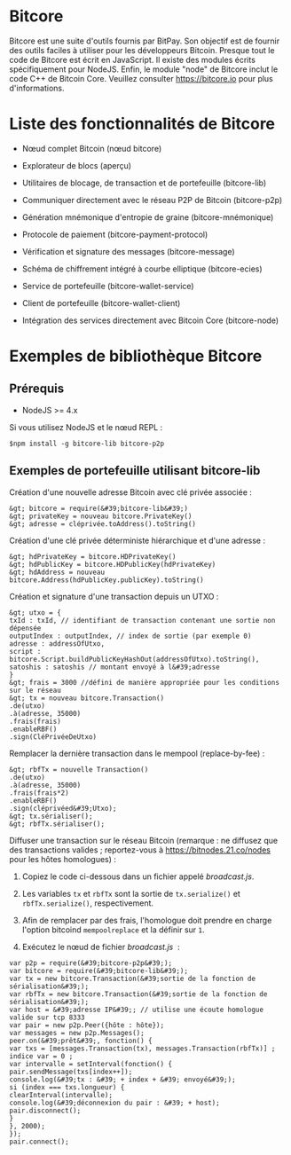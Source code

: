 # Bitcore

<span class="indexterm"></span> <span class="indexterm"></span>Bitcore
est une suite d'outils fournis par BitPay. Son objectif est de fournir
des outils faciles à utiliser pour les développeurs Bitcoin. Presque
tout le code de Bitcore est écrit en JavaScript. Il existe des modules
écrits spécifiquement pour NodeJS. Enfin, le module "node" de Bitcore
inclut le code C++ de Bitcoin Core. Veuillez consulter
<https://bitcore.io> pour plus d'informations.

# Liste des fonctionnalités de Bitcore

-   Nœud complet Bitcoin (nœud bitcore)

-   Explorateur de blocs (aperçu)

-   Utilitaires de blocage, de transaction et de portefeuille
    (bitcore-lib)

-   Communiquer directement avec le réseau P2P de Bitcoin (bitcore-p2p)

-   Génération mnémonique d'entropie de graine (bitcore-mnémonique)

-   Protocole de paiement (bitcore-payment-protocol)

-   Vérification et signature des messages (bitcore-message)

-   Schéma de chiffrement intégré à courbe elliptique (bitcore-ecies)

-   Service de portefeuille (bitcore-wallet-service)

-   Client de portefeuille (bitcore-wallet-client)

-   Intégration des services directement avec Bitcoin Core
    (bitcore-node)

# Exemples de bibliothèque Bitcore

## Prérequis

-   NodeJS &gt;= 4.x

Si vous utilisez NodeJS et le nœud REPL :

    $npm install -g bitcore-lib bitcore-p2p

## Exemples de portefeuille utilisant bitcore-lib

Création d'une nouvelle adresse Bitcoin avec clé privée associée :

    &gt; bitcore = require(&#39;bitcore-lib&#39;)
    &gt; privateKey = nouveau bitcore.PrivateKey()
    &gt; adresse = cléprivée.toAddress().toString()

Création d'une clé privée déterministe hiérarchique et d'une adresse :

    &gt; hdPrivateKey = bitcore.HDPrivateKey()
    &gt; hdPublicKey = bitcore.HDPublicKey(hdPrivateKey)
    &gt; hdAddress = nouveau bitcore.Address(hdPublicKey.publicKey).toString()

Création et signature d'une transaction depuis un UTXO :

    &gt; utxo = {
    txId : txId, // identifiant de transaction contenant une sortie non dépensée
    outputIndex : outputIndex, // index de sortie (par exemple 0)
    adresse : addressOfUtxo,
    script : bitcore.Script.buildPublicKeyHashOut(addressOfUtxo).toString(),
    satoshis : satoshis // montant envoyé à l&#39;adresse
    }
    &gt; frais = 3000 //défini de manière appropriée pour les conditions sur le réseau
    &gt; tx = nouveau bitcore.Transaction()
    .de(utxo)
    .à(adresse, 35000)
    .frais(frais)
    .enableRBF()
    .sign(CléPrivéeDeUtxo)

Remplacer la dernière transaction dans le mempool (replace-by-fee) :

    &gt; rbfTx = nouvelle Transaction()
    .de(utxo)
    .à(adresse, 35000)
    .frais(frais*2)
    .enableRBF()
    .sign(cléprivéed&#39;Utxo);
    &gt; tx.sérialiser();
    &gt; rbfTx.sérialiser();

Diffuser une transaction sur le réseau Bitcoin (remarque : ne diffusez
que des transactions valides ; reportez-vous à
<https://bitnodes.21.co/nodes> pour les hôtes homologues) :

1.  Copiez le code ci-dessous dans un fichier appelé *broadcast.js*.

2.  Les variables `tx` et `rbfTx` sont la sortie de `tx.serialize()` et
    `rbfTx.serialize()`, respectivement.

3.  Afin de remplacer par des frais, l'homologue doit prendre en charge
    l'option bitcoind `mempoolreplace` et la définir sur `1`.

4.  Exécutez le nœud de fichier *broadcast.js*<span
    class="indexterm"></span> <span class="indexterm"></span> :

<!-- -->

    var p2p = require(&#39;bitcore-p2p&#39;);
    var bitcore = require(&#39;bitcore-lib&#39;);
    var tx = new bitcore.Transaction(&#39;sortie de la fonction de sérialisation&#39;);
    var rbfTx = new bitcore.Transaction(&#39;sortie de la fonction de sérialisation&#39;);
    var host = &#39;adresse IP&#39;; // utilise une écoute homologue valide sur tcp 8333
    var pair = new p2p.Peer({hôte : hôte});
    var messages = new p2p.Messages();
    peer.on(&#39;prêt&#39;, fonction() {
    var txs = [messages.Transaction(tx), messages.Transaction(rbfTx)] ;
    indice var = 0 ;
    var intervalle = setInterval(fonction() {
    pair.sendMessage(txs[index++]);
    console.log(&#39;tx : &#39; + index + &#39; envoyé&#39;);
    si (index === txs.longueur) {
    clearInterval(intervalle);
    console.log(&#39;déconnexion du pair : &#39; + host);
    pair.disconnect();
    }
    }, 2000);
    });
    pair.connect();
